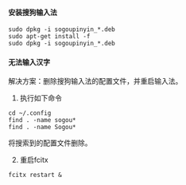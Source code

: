 #### 安装搜狗输入法
```
sudo dpkg -i sogoupinyin_*.deb
sudo apt-get install -f
sudo dpkg -i sogoupinyin_*.deb
```

#### 无法输入汉字
解决方案：删除搜狗输入法的配置文件，并重启输入法。
1. 执行如下命令
```shell
cd ~/.config
find . -name sogou*
find . -name Sogou*
```
将搜索到的配置文件删除。

2. 重启fcitx
```
fcitx restart &
```
